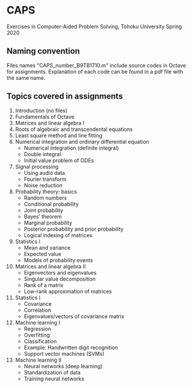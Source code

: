 # CAPS
Exercises in Computer-Aided Problem Solving, Tohoku University Spring 2020
 
## Naming convention
Files names "CAPS_number_B9TB1710.m" include source codes in Octave for assignments. Explanation of each code can be found in a pdf file with the same name.
 
## Topics covered in assignments
 1. Introduction (no files) 
 2. Fundamentals of Octave
 3. Matrices and linear algebra I
 4. Roots of algebraic and transcendental equations 
 5. Least square method and line fitting
 6. Numerical integration and ordinary
differential equation
    * Numerical integration (definite integral)
    * Double integral
    * Initial value problem of ODEs
 7. Signal processing
    * Using audio data
    * Fourier transform
    * Noise reduction
 8. Probability theory: basics
    * Random numbers
    * Conditional probability
    * Joint probability
    * Bayes’ theorem
    * Marginal probability
    * Posterior probability and prior probability
    * Logical indexing of matrices
9. Statistics I
    * Mean and variance
    * Expected value
    * Models of probability events
10. Matrices and linear algebra II
    * Eigenvectors and eigenvalues
    * Singular value decomposition
    * Rank of a matrix
    * Low-rank approximation of matrices
11. Statistics I
    * Covariance
    * Correlation
    * Eigenvalues/vectors of covariance matrix
12. Machine learning I
    * Regression
    * Overfitting
    * Classification
    * Example: Handwritten digit recognition
    * Support vector machines (SVMs)
13. Machine learning II
    * Neural networks (deep learning)
    * Standardization of data
    * Training neural networks
